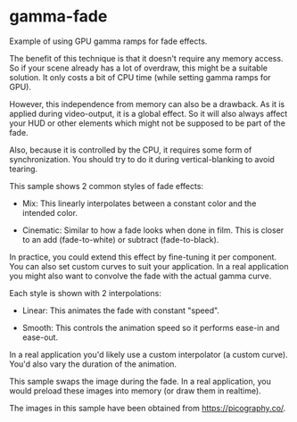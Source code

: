 gamma-fade
==========

Example of using GPU gamma ramps for fade effects.

The benefit of this technique is that it doesn't require any memory access.
So if your scene already has a lot of overdraw, this might be a suitable solution.
It only costs a bit of CPU time (while setting gamma ramps for GPU).

However, this independence from memory can also be a drawback.
As it is applied during video-output, it is a global effect.
So it will also always affect your HUD or other elements which might not be supposed to be part of the fade.

Also, because it is controlled by the CPU, it requires some form of synchronization.
You should try to do it during vertical-blanking to avoid tearing.

This sample shows 2 common styles of fade effects:

* Mix:
    This linearly interpolates between a constant color and the intended color.

* Cinematic:
    Similar to how a fade looks when done in film.
    This is closer to an add (fade-to-white) or subtract (fade-to-black).

In practice, you could extend this effect by fine-tuning it per component.
You can also set custom curves to suit your application.
In a real application you might also want to convolve the fade with the actual gamma curve.

Each style is shown with 2 interpolations:

* Linear:
    This animates the fade with constant "speed".

* Smooth:
    This controls the animation speed so it performs ease-in and ease-out.

In a real application you'd likely use a custom interpolator (a custom curve).
You'd also vary the duration of the animation.

This sample swaps the image during the fade.
In a real application, you would preload these images into memory (or draw them in realtime).

The images in this sample have been obtained from https://picography.co/.
